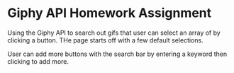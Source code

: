 # Giphy API Homework Assignment

Using the Giphy API to search out gifs that user can select an array of by clicking a button. THe page starts off with a few default selections.

User can add more buttons with the search bar by entering a keyword then clicking to add more.

